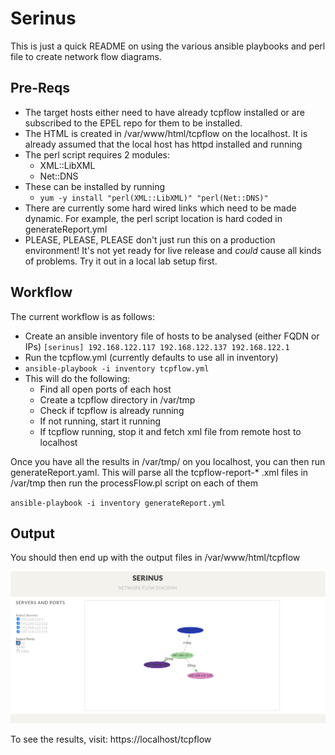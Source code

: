 # Serinus


This is just a quick README on using the various ansible playbooks and perl file to create network flow diagrams.

## Pre-Reqs
 -  The target hosts either need to have already tcpflow installed or are subscribed to the EPEL repo for them to be installed.
 - The HTML is created in /var/www/html/tcpflow on the localhost.  It is already assumed that the local host has httpd installed and running
 - The perl script requires 2 modules:
	 - XML::LibXML
	 - Net::DNS
 - These can be installed by running 
	 - `yum -y install "perl(XML::LibXML)" "perl(Net::DNS)"`
 - There are currently some hard wired links which need to be made dynamic.  For example, the perl script location is hard coded in generateReport.yml
 - PLEASE, PLEASE, PLEASE don't just run this on a production environment! It's not yet ready for live release and *could* cause all kinds of problems.  Try it out in a local lab setup first.
 
## Workflow
The current workflow is as follows:
 - Create an ansible inventory file of hosts to be analysed (either FQDN or IPs)
`
[serinus]
192.168.122.117
192.168.122.137
192.168.122.1
`
 - Run the tcpflow.yml (currently defaults to use all in inventory)
 - `ansible-playbook -i inventory tcpflow.yml`
 - This will do the following:
	 - Find all open ports of each host
	 - Create a tcpflow directory in /var/tmp
	 - Check if tcpflow is already running
	 - If not running, start it running
	 - If tcpflow running, stop it and fetch xml file from remote host to localhost

Once you have all the results in /var/tmp/ on you localhost, you can then run generateReport.yaml.  This will parse all the tcpflow-report-*
.xml files in /var/tmp then run the processFlow.pl script on each of them

`ansible-playbook -i inventory generateReport.yml`

## Output
  
You should then end up with the output files in /var/www/html/tcpflow

![Screenshot](https://github.com/boogiespook/serinus/blob/master/screenshot.png)

To see the results, visit: https://localhost/tcpflow


